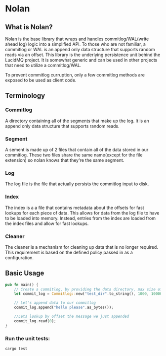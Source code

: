 # Nolan

## What is Nolan?

Nolan is the base library that wraps and handles commitlog/WAL(write ahead log) logic into a simplified API. To those who are not familiar, a commitlog or WAL is an append only data structure that supports random reads via an offset. This library is the underlying persistence unit behind the LucidMQ project. It is somewhat generic and can be used in other projects that need to utilize a commitlog/WAL.

To prevent commitlog curruption, only a few commitlog methods are exposed to be used as client code.

## Terminology

### Commitlog
A directory containing all of the segments that make up the log. It is an append only data structure that supports random reads.

### Segment
A sement is made up of 2 files that contain all of the data stored in our commitlog. These two files share the same name(except for the file extension) so nolan knows that they're the same segment.

### Log
The log file is the file that actually persists the commitlog input to disk.

### Index
The index is a a file that contains metadata about the offsets for fast lookups for each piece of data. This allows for data from the log file to have to be loaded into memory. Instead, entries from the index are loaded from the index files and allow for fast lookups.

### Cleaner
The cleaner is a mechanism for cleaning up data that is no longer required. This requirement is based on the defined policy passed in as a configuration.

## Basic Usage

```rust
pub fn main() {
    // Create a commitlog, by providing the data directory, max size of the segment
    let commit_log = Commitlog::new("test_dir".to_string(), 1000, 10000);

    // Let's append data to our commitlog
    commit_log.append("hello please".as_bytes());

    //Lets lookup by offset the message we just appended
    commit_log.read(0);
}
```

### Run the unit tests:
```
cargo test
```


